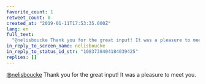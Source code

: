 ```yaml
---
favorite_count: 1
retweet_count: 0
created_at: "2019-01-11T17:53:35.000Z"
lang: en
full_text:
  "@nelisboucke Thank you for the great input! It was a pleasure to meet you."
in_reply_to_screen_name: nelisboucke
in_reply_to_status_id_str: "1083738404184039425"
replies: []
---
```


[@nelisboucke](https://twitter.com/nelisboucke) Thank you for the great input!
It was a pleasure to meet you.
